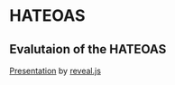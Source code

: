 # HATEOAS

## Evalutaion of the HATEOAS

[Presentation](https://zmeda.github.io/mc-hateoas-evaluation) by [reveal.js](https://github.com/hakimel/reveal.js)